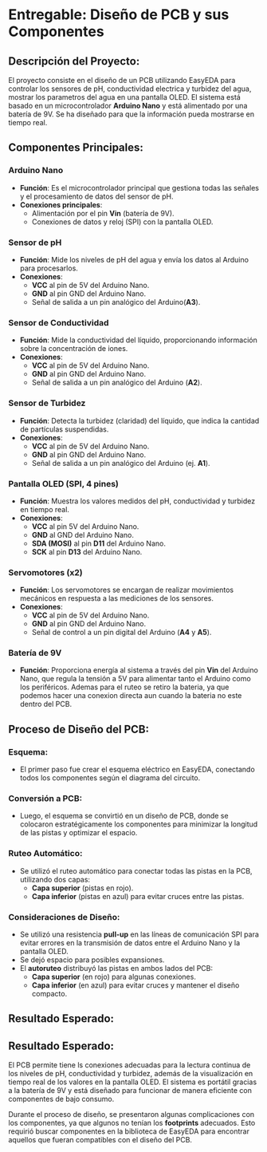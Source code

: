 # Entregable: Diseño de PCB y sus Componentes

## Descripción del Proyecto:
El proyecto consiste en el diseño de un PCB utilizando EasyEDA para controlar los sensores de pH, conductividad electrica y turbidez del agua, mostrar los parametros del agua en una pantalla OLED. El sistema está basado en un microcontrolador **Arduino Nano** y está alimentado por una batería de 9V. Se ha diseñado para que la información pueda mostrarse en tiempo real.

## Componentes Principales:

### Arduino Nano
- **Función**: Es el microcontrolador principal que gestiona todas las señales y el procesamiento de datos del sensor de pH.
- **Conexiones principales**:
  - Alimentación por el pin **Vin** (batería de 9V).
  - Conexiones de datos y reloj (SPI) con la pantalla OLED.

### Sensor de pH
- **Función**: Mide los niveles de pH del agua y envía los datos al Arduino para procesarlos.
- **Conexiones**:
  - **VCC** al pin de 5V del Arduino Nano.
  - **GND** al pin GND del Arduino Nano.
  - Señal de salida a un pin analógico del Arduino(**A3**).

### Sensor de Conductividad
- **Función**: Mide la conductividad del líquido, proporcionando información sobre la concentración de iones.
- **Conexiones**:
  - **VCC** al pin de 5V del Arduino Nano.
  - **GND** al pin GND del Arduino Nano.
  - Señal de salida a un pin analógico del Arduino (**A2**).

### Sensor de Turbidez
- **Función**: Detecta la turbidez (claridad) del líquido, que indica la cantidad de partículas suspendidas.
- **Conexiones**:
  - **VCC** al pin de 5V del Arduino Nano.
  - **GND** al pin GND del Arduino Nano.
  - Señal de salida a un pin analógico del Arduino (ej. **A1**).

### Pantalla OLED (SPI, 4 pines)
- **Función**: Muestra los valores medidos del pH, conductividad y turbidez en tiempo real.
- **Conexiones**:
  - **VCC** al pin 5V del Arduino Nano.
  - **GND** al GND del Arduino Nano.
  - **SDA (MOSI)** al pin **D11** del Arduino Nano.
  - **SCK** al pin **D13** del Arduino Nano.

### Servomotores (x2)
- **Función**: Los servomotores se encargan de realizar movimientos mecánicos en respuesta a las mediciones de los sensores.
- **Conexiones**:
  - **VCC** al pin de 5V del Arduino Nano.
  - **GND** al pin GND del Arduino Nano.
  - Señal de control a un pin digital del Arduino (**A4** y **A5**).

### Batería de 9V
- **Función**: Proporciona energía al sistema a través del pin **Vin** del Arduino Nano, que regula la tensión a 5V para alimentar tanto el Arduino como los periféricos. Ademas para el ruteo se retiro la bateria, ya que podemos hacer una conexion directa aun cuando la bateria no este dentro del PCB.

## Proceso de Diseño del PCB:

### Esquema:
- El primer paso fue crear el esquema eléctrico en EasyEDA, conectando todos los componentes según el diagrama del circuito.

### Conversión a PCB:
- Luego, el esquema se convirtió en un diseño de PCB, donde se colocaron estratégicamente los componentes para minimizar la longitud de las pistas y optimizar el espacio.

### Ruteo Automático:
- Se utilizó el ruteo automático para conectar todas las pistas en la PCB, utilizando dos capas:
  - **Capa superior** (pistas en rojo).
  - **Capa inferior** (pistas en azul) para evitar cruces entre las pistas.

### Consideraciones de Diseño:
- Se utilizó una resistencia **pull-up** en las líneas de comunicación SPI para evitar errores en la transmisión de datos entre el Arduino Nano y la pantalla OLED.
- Se dejó espacio para posibles expansiones.
- El **autoruteo** distribuyó las pistas en ambos lados del PCB:
  - **Capa superior** (en rojo) para algunas conexiones.
  - **Capa inferior** (en azul) para evitar cruces y mantener el diseño compacto.


## Resultado Esperado:
## Resultado Esperado:
El PCB permite  tiene ls conexiones adecuadas para la lectura continua de los niveles de pH, conductividad y turbidez, además de la visualización en tiempo real de los valores en la pantalla OLED. El sistema es portátil gracias a la batería de 9V y está diseñado para funcionar de manera eficiente con componentes de bajo consumo.

Durante el proceso de diseño, se presentaron algunas complicaciones con los componentes, ya que algunos no tenían los **footprints** adecuados. Esto requirió  buscar componentes en la biblioteca de EasyEDA para encontrar aquellos que fueran compatibles con el diseño del PCB.

